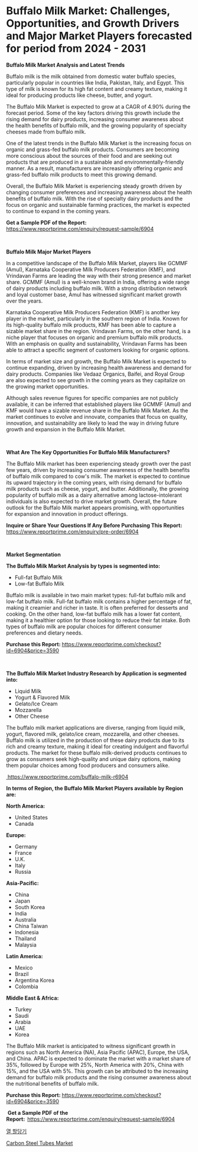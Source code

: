 <p><h1>Buffalo Milk Market: Challenges, Opportunities, and Growth Drivers and Major Market Players forecasted for period from 2024 - 2031</h1></p><p><strong>Buffalo Milk Market Analysis and Latest Trends</strong></p>
<p><p>Buffalo milk is the milk obtained from domestic water buffalo species, particularly popular in countries like India, Pakistan, Italy, and Egypt. This type of milk is known for its high fat content and creamy texture, making it ideal for producing products like cheese, butter, and yogurt.</p><p>The Buffalo Milk Market is expected to grow at a CAGR of 4.90% during the forecast period. Some of the key factors driving this growth include the rising demand for dairy products, increasing consumer awareness about the health benefits of buffalo milk, and the growing popularity of specialty cheeses made from buffalo milk.</p><p>One of the latest trends in the Buffalo Milk Market is the increasing focus on organic and grass-fed buffalo milk products. Consumers are becoming more conscious about the sources of their food and are seeking out products that are produced in a sustainable and environmentally-friendly manner. As a result, manufacturers are increasingly offering organic and grass-fed buffalo milk products to meet this growing demand.</p><p>Overall, the Buffalo Milk Market is experiencing steady growth driven by changing consumer preferences and increasing awareness about the health benefits of buffalo milk. With the rise of specialty dairy products and the focus on organic and sustainable farming practices, the market is expected to continue to expand in the coming years.</p></p>
<p><strong>Get a Sample PDF of the Report:&nbsp;</strong> <a href="https://www.reportprime.com/enquiry/request-sample/6904">https://www.reportprime.com/enquiry/request-sample/6904</a></p>
<p>&nbsp;</p>
<p><strong>Buffalo Milk Major Market Players</strong></p>
<p><p>In a competitive landscape of the Buffalo Milk Market, players like GCMMF (Amul), Karnataka Cooperative Milk Producers Federation (KMF), and Vrindavan Farms are leading the way with their strong presence and market share. GCMMF (Amul) is a well-known brand in India, offering a wide range of dairy products including buffalo milk. With a strong distribution network and loyal customer base, Amul has witnessed significant market growth over the years.</p><p>Karnataka Cooperative Milk Producers Federation (KMF) is another key player in the market, particularly in the southern region of India. Known for its high-quality buffalo milk products, KMF has been able to capture a sizable market share in the region. Vrindavan Farms, on the other hand, is a niche player that focuses on organic and premium buffalo milk products. With an emphasis on quality and sustainability, Vrindavan Farms has been able to attract a specific segment of customers looking for organic options.</p><p>In terms of market size and growth, the Buffalo Milk Market is expected to continue expanding, driven by increasing health awareness and demand for dairy products. Companies like Vedaaz Organics, Baifei, and Royal Group are also expected to see growth in the coming years as they capitalize on the growing market opportunities.</p><p>Although sales revenue figures for specific companies are not publicly available, it can be inferred that established players like GCMMF (Amul) and KMF would have a sizable revenue share in the Buffalo Milk Market. As the market continues to evolve and innovate, companies that focus on quality, innovation, and sustainability are likely to lead the way in driving future growth and expansion in the Buffalo Milk Market.</p></p>
<p>&nbsp;</p>
<p><strong>What Are The Key Opportunities For Buffalo Milk Manufacturers?</strong></p>
<p><p>The Buffalo Milk market has been experiencing steady growth over the past few years, driven by increasing consumer awareness of the health benefits of buffalo milk compared to cow's milk. The market is expected to continue its upward trajectory in the coming years, with rising demand for buffalo milk products such as cheese, yogurt, and butter. Additionally, the growing popularity of buffalo milk as a dairy alternative among lactose-intolerant individuals is also expected to drive market growth. Overall, the future outlook for the Buffalo Milk market appears promising, with opportunities for expansion and innovation in product offerings.</p></p>
<p><strong>Inquire or Share Your Questions If Any Before Purchasing This Report:</strong> <a href="https://www.reportprime.com/enquiry/pre-order/6904">https://www.reportprime.com/enquiry/pre-order/6904</a></p>
<p>&nbsp;</p>
<p><strong>Market Segmentation</strong></p>
<p><strong>The Buffalo Milk Market Analysis by types is segmented into:</strong></p>
<p><ul><li>Full-fat Buffalo Milk</li><li>Low-fat Buffalo Milk</li></ul></p>
<p><p>Buffalo milk is available in two main market types: full-fat buffalo milk and low-fat buffalo milk. Full-fat buffalo milk contains a higher percentage of fat, making it creamier and richer in taste. It is often preferred for desserts and cooking. On the other hand, low-fat buffalo milk has a lower fat content, making it a healthier option for those looking to reduce their fat intake. Both types of buffalo milk are popular choices for different consumer preferences and dietary needs.</p></p>
<p><strong>Purchase this Report:&nbsp;</strong><a href="https://www.reportprime.com/checkout?id=6904&price=3590">https://www.reportprime.com/checkout?id=6904&price=3590</a></p>
<p>&nbsp;</p>
<p><strong>The Buffalo Milk Market Industry Research by Application is segmented into:</strong></p>
<p><ul><li>Liquid Milk</li><li>Yogurt & Flavored Milk</li><li>Gelato/Ice Cream</li><li>Mozzarella</li><li>Other Cheese</li></ul></p>
<p><p>The buffalo milk market applications are diverse, ranging from liquid milk, yogurt, flavored milk, gelato/ice cream, mozzarella, and other cheeses. Buffalo milk is utilized in the production of these dairy products due to its rich and creamy texture, making it ideal for creating indulgent and flavorful products. The market for these buffalo milk-derived products continues to grow as consumers seek high-quality and unique dairy options, making them popular choices among food producers and consumers alike.</p></p>
<p><a href="https://www.reportprime.com/buffalo-milk-r6904">&nbsp;https://www.reportprime.com/buffalo-milk-r6904</a></p>
<p><strong>In terms of Region, the Buffalo Milk Market Players available by Region are:</strong></p>
<p>
    <p> <strong> North America: </strong>
        <ul>
            <li>United States</li>
            <li>Canada</li>
        </ul>
        </p> 
    <p> <strong> Europe: </strong>
        <ul>
            <li>Germany</li>
            <li>France</li>
            <li>U.K.</li>
            <li>Italy</li>
            <li>Russia</li>
        </ul>
        </p> 
    <p> <strong> Asia-Pacific: </strong>
        <ul>
            <li>China</li>
            <li>Japan</li>
            <li>South Korea</li>
            <li>India</li>
            <li>Australia</li>
            <li>China Taiwan</li>
            <li>Indonesia</li>
            <li>Thailand</li>
            <li>Malaysia</li>
        </ul>
        </p> 
    <p> <strong> Latin America: </strong>
        <ul>
            <li>Mexico</li>
            <li>Brazil</li>
            <li>Argentina Korea</li>
            <li>Colombia</li>
        </ul>
        </p> 
    <p> <strong> Middle East & Africa: </strong>
        <ul>
            <li>Turkey</li>
            <li>Saudi</li>
            <li>Arabia</li>
            <li>UAE</li>
            <li>Korea</li>
        </ul>
    </p>
    </p>
<p><p>The Buffalo Milk market is anticipated to witness significant growth in regions such as North America (NA), Asia Pacific (APAC), Europe, the USA, and China. APAC is expected to dominate the market with a market share of 35%, followed by Europe with 25%, North America with 20%, China with 15%, and the USA with 5%. This growth can be attributed to the increasing demand for buffalo milk products and the rising consumer awareness about the nutritional benefits of buffalo milk.</p></p>
<p><strong>Purchase this Report: </strong><a href="https://www.reportprime.com/checkout?id=6904&price=3590">https://www.reportprime.com/checkout?id=6904&price=3590</a></p>
<p>&nbsp;<strong>Get a Sample PDF of the Report:&nbsp;&nbsp;</strong><a href="https://www.reportprime.com/enquiry/request-sample/6904">https://www.reportprime.com/enquiry/request-sample/6904</a></p>
<p><strong></strong></p>
<p><p><a href="https://medium.com/@jonatanjast1928/%EC%97%B4%EA%B8%B0-%ED%95%A0%EB%8B%B9%EA%B8%B0-%EC%8B%9C%EC%9E%A5-%EB%B6%84%EC%84%9D-%EA%B7%B8%EC%9D%98-cagr-%EC%8B%9C%EC%9E%A5-%EC%84%B8%EB%B6%84%ED%99%94-%EB%B0%8F-%EA%B8%80%EB%A1%9C%EB%B2%8C-%EC%82%B0%EC%97%85-%EA%B0%9C%EC%9A%94-7ba6e80fe847">열 할당기</a></p><p><a href="https://cautious-neon-760.notion.site/Carbon-Steel-Tubes-Market-Dynamics-2024-2031-Also-about-Its-Market-Trends-Projections-and-Opportu-59bb5265468f4168ba7bd5f0157fff1e">Carbon Steel Tubes Market</a></p></p>